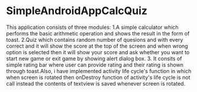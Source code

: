 # SimpleAndroidAppCalcQuiz
This application consists of three modules:
1.A simple calculator which performs the basic arithmetic operation and shows the result in the form of  toast.
2.Quiz which contains random number of quesions and with every correct and it will show the score at the top of the screen and when wrong option is selected then it will show your score and ask whether you want to start new game or exit game by showing alert dialog box.
3. It consits of simple rating bar where user can provide rating and their rating is shown through toast.Also, i have implemented activity life cycle's function in which when screen is rotated then onDestroy function of activity's life cycle is not call instead the contents of textview is saved whenever screen is rotated.
